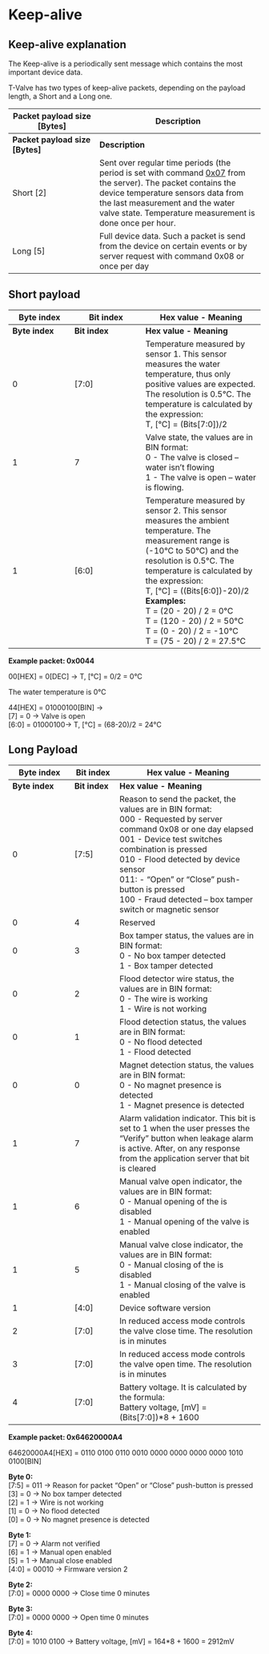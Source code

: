 # Keep-alive

## Keep-alive explanation

The Keep-alive is a periodically sent message which contains the most important device data.

T-Valve has two types of keep-alive packets, depending on the payload length, a Short and a Long one.

<table><thead><tr><th width="158">Packet payload size [Bytes]</th><th>Description</th></tr></thead><tbody><tr><td><strong>Packet payload size [Bytes]</strong></td><td><strong>Description</strong></td></tr><tr><td>Short [2]</td><td>Sent over regular time periods (the period is set with command <a href="keep-alive-period.md">0x07</a> from the server). The packet contains the device temperature sensors data from the last measurement and the water valve state. Temperature measurement is done once per hour.</td></tr><tr><td>Long [5]</td><td>Full device data. Such a packet is send from the device on certain events or by server request with command 0x08 or once per day</td></tr></tbody></table>

## Short payload

<table data-header-hidden><thead><tr><th width="108">Byte index</th><th width="126.00000000000003">Bit index</th><th>Hex value - Meaning</th></tr></thead><tbody><tr><td><strong>Byte index</strong></td><td><strong>Bit index</strong></td><td><strong>Hex value - Meaning</strong></td></tr><tr><td>0</td><td>[7:0]</td><td>Temperature measured by sensor 1. This sensor measures the water temperature, thus only positive values are expected. The resolution is 0.5°C. The temperature is calculated by the expression:<br>T, [°C] = (Bits[7:0])/2</td></tr><tr><td>1</td><td>7</td><td>Valve state, the values are in BIN format:<br>0 - The valve is closed – water isn’t flowing<br>1 - The valve is open – water is flowing.</td></tr><tr><td>1</td><td>[6:0]</td><td>Temperature measured by sensor 2. This sensor measures the ambient temperature. The measurement range is (-10°C to 50°C) and the resolution is 0.5°C. The temperature is calculated by the expression:<br>T, [°C] = ((Bits[6:0])-20)/2<br><strong>Examples:</strong><br>T = (20 - 20) / 2 = 0°C<br>T = (120 - 20) / 2 = 50°C<br>T = (0 - 20) / 2 = -10°C<br>T = (75 - 20) / 2 = 27.5°C</td></tr></tbody></table>

**Example packet: 0x0044**

00\[HEX] = 0\[DEC] -> T, \[°C] = 0/2 = 0°C

The water temperature is 0°C

44\[HEX] = 01000100\[BIN] ->\
\[7] = 0 -> Valve is open\
\[6:0] = 01000100-> T, \[°C] = (68-20)/2 = 24°C

## Long Payload

<table data-header-hidden><thead><tr><th width="108">Byte index</th><th width="74.00000000000003">Bit index</th><th>Hex value - Meaning</th></tr></thead><tbody><tr><td><strong>Byte index</strong></td><td><strong>Bit index</strong></td><td><strong>Hex value - Meaning</strong></td></tr><tr><td>0</td><td>[7:5]</td><td>Reason to send the packet, the values are in BIN format:<br>000 - Requested by server command 0x08 or one day elapsed<br>001 - Device test switches combination is pressed<br>010 - Flood detected by device sensor<br>011: - “Open” or “Close” push-button is pressed<br>100 - Fraud detected – box tamper switch or magnetic sensor</td></tr><tr><td>0</td><td>4</td><td>Reserved</td></tr><tr><td>0</td><td>3</td><td>Box tamper status, the values are in BIN format:<br>0 - No box tamper detected<br>1 - Box tamper detected</td></tr><tr><td>0</td><td>2</td><td>Flood detector wire status, the values are in BIN format:<br>0 - The wire is working<br>1 - Wire is not working</td></tr><tr><td>0</td><td>1</td><td>Flood detection status, the values are in BIN format:<br>0 - No flood detected<br>1 - Flood detected</td></tr><tr><td>0</td><td>0</td><td>Magnet detection status, the values are in BIN format:<br>0 - No magnet presence is detected<br>1 - Magnet presence is detected</td></tr><tr><td>1</td><td>7</td><td>Alarm validation indicator. This bit is set to 1 when the user presses the “Verify” button when leakage alarm is active. After, on any response from the application server that bit is cleared</td></tr><tr><td>1</td><td>6</td><td>Manual valve open indicator, the values are in BIN format:<br>0 - Manual opening of the is disabled<br>1 - Manual opening of the valve is enabled</td></tr><tr><td>1</td><td>5</td><td>Manual valve close indicator, the values are in BIN format:<br>0 - Manual closing of the is disabled<br>1 - Manual closing of the valve is enabled</td></tr><tr><td>1</td><td>[4:0]</td><td>Device software version</td></tr><tr><td>2</td><td>[7:0]</td><td>In reduced access mode controls the valve close time. The resolution is in minutes</td></tr><tr><td>3</td><td>[7:0]</td><td>In reduced access mode controls the valve open time. The resolution is in minutes</td></tr><tr><td>4</td><td>[7:0]</td><td>Battery voltage. It is calculated by the formula:<br>Battery voltage, [mV] = (Bits[7:0])*8 + 1600</td></tr></tbody></table>

**Example packet: 0х64620000A4**

64620000A4\[HEX] = 0110 0100 0110 0010 0000 0000 0000 0000 1010 0100\[BIN]

**Byte 0:**\
\[7:5] = 011 -> Reason for packet “Open” or “Close” push-button is pressed\
\[3] = 0 -> No box tamper detected\
\[2] = 1 -> Wire is not working\
\[1] = 0 -> No flood detected\
\[0] = 0 -> No magnet presence is detected

**Byte 1:**\
\[7] = 0 -> Alarm not verified\
\[6] = 1 -> Manual open enabled\
\[5] = 1 -> Manual close enabled\
\[4:0] = 00010 -> Firmware version 2

**Byte 2:**\
\[7:0] = 0000 0000 -> Close time 0 minutes

**Byte 3:**\
\[7:0] = 0000 0000 -> Open time 0 minutes

**Byte 4:**\
\[7:0] = 1010 0100 -> Battery voltage, \[mV] = 164\*8 + 1600 = 2912mV
